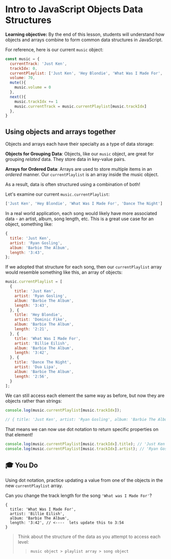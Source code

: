 <h1>
  <span class="headline">Intro to JavaScript Objects</span>
  <span class="subhead">Data Structures</span>
</h1>

**Learning objective:** By the end of this lesson, students will understand how objects and arrays combine to form common data structures in JavaScript.

For reference, here is our current `music` object: 

```javascript
const music = {
  currentTrack: 'Just Ken',
  trackIdx: 0,
  currentPlaylist: ['Just Ken', 'Hey Blondie', 'What Was I Made For', 'Dance The Night'],
  volume: 70,
  mute(){
    music.volume = 0
  },
  next(){
    music.trackIdx += 1
    music.currentTrack = music.currentPlaylist[music.trackIdx]
  },
}
```

## Using objects and arrays together

Objects and arrays each have their specialty as a type of data storage: 

**Objects for Grouping Data**: Objects, like our `music` object, are great for grouping *related* data. They store data in key-value pairs.

**Arrays for Ordered Data**: Arrays are used to store multiple items in an *ordered* manner. Our `currentPlaylist` is an array inside the music object. 

As a result, data is often structured using a combination of both! 

Let's examine our current `music.currentPlaylist`: 

```javascript
['Just Ken', 'Hey Blondie', 'What Was I Made For', 'Dance The Night']
```

In a real world application, each song would likely have more associated data - an artist, album, song length, etc. This is a great use case for an object, something like: 

```javascript
{ 
  title: 'Just Ken',
  artist: 'Ryan Gosling',
  album: 'Barbie The Album',
  length: '3:43',
};
```

If we adopted that structure for each song, then our `currentPlaylist` array would resemble something like this, an array of objects: 

```javascript
music.currentPlaylist = [
  {
    title: 'Just Ken',
    artist: 'Ryan Gosling',
    album: 'Barbie The Album',
    length: '3:43',
  }, {
    title: 'Hey Blondie',
    artist: 'Dominic Fike',
    album: 'Barbie The Album',
    length: '2:21',
  }, {
    title: 'What Was I Made For',
    artist: 'Billie Eilish',
    album: 'Barbie The Album',
    length: '3:42',
  }, {
    title: 'Dance The Night',
    artist: 'Dua Lipa',
    album: 'Barbie The Album',
    length: '2:56',
  }
];
```

We can still access each element the same way as before, but now they are objects rather than strings: 

```javascript
console.log(music.currentPlaylist[music.trackIdx]);

// { title: 'Just Ken', artist: 'Ryan Gosling', album: 'Barbie The Album',length: '3:43' }
```

That means we can now use dot notation to return specific properties on that element! 

```javascript
console.log(music.currentPlaylist[music.trackIdx].title); // 'Just Ken'
console.log(music.currentPlaylist[music.trackIdx].artist); // 'Ryan Gosling'
```

## 🎓 You Do 

Using dot notation, practice updating a value from one of the objects in the new `currentPlaylist` array. 

Can you change the track length for the song `'What was I Made For'`?

```JS
{
  title: 'What Was I Made For',
  artist: 'Billie Eilish',
  album: 'Barbie The Album',
  length: '3:42', // <----  lets update this to 3:54
}
```

> Think about the structure of the data as you attempt to access each level:
>>  `music object > playlist array > song object`
